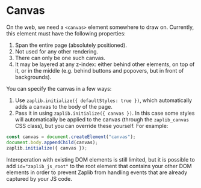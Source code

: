 # Canvas

On the web, we need a `<canvas>` element somewhere to draw on. Currently, this element must have the following properties:
1. Span the entire page (absolutely positioned).
2. Not used for any other rendering.
3. There can only be one such canvas.
4. It may be layered at any z-index: either behind other elements, on top of it, or in the middle (e.g. behind buttons and popovers, but in front of backgrounds).

You can specify the canvas in a few ways:
1. Use `zaplib.initialize({ defaultStyles: true })`, which automatically adds a canvas to the body of the page.
2. Pass it in using `zaplib.initialize({ canvas })`. In this case some styles will automatically be applied to the canvas (through the `zaplib_canvas` CSS class), but you can override these yourself. For example:
```js
const canvas = document.createElement("canvas");
document.body.appendChild(canvas);
zaplib.initialize({ canvas });
```

Interoperation with existing DOM elements is still limited, but it is possible to add `id="zaplib_js_root"` to the root element that contains your other DOM elements in order to prevent Zaplib from handling events that are already captured by your JS code.
